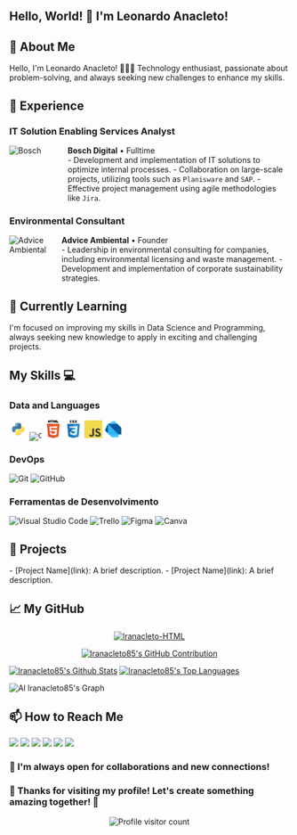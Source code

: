 <h2>Hello, World! 👋 I'm Leonardo Anacleto!</h2>

<h2>🚀 About Me</h2>
<div>
  Hello, I'm Leonardo Anacleto! 
  👨‍💻🌟 Technology enthusiast, passionate about problem-solving, and always seeking new challenges to enhance my skills.
</div>

<h2>💼 Experience</h2>

### IT Solution Enabling Services Analyst
[<img align="left" height="105px" width="105px" alt="Bosch" src="https://avatars.githubusercontent.com/u/9215699?s=200&v=4"/>](https://www.bosch.com.br)
**Bosch Digital** • Fulltime \
    - Development and implementation of IT solutions to optimize internal processes.
    - Collaboration on large-scale projects, utilizing tools such as `Planisware` and `SAP`.
    - Effective project management using agile methodologies like `Jira`.

### Environmental Consultant
[<img align="left" height="94px" width="94px" alt="Advice Ambiental" src="https://adviceambiental.com.br/wp-content/uploads/2023/03/ADVInsta-amb-sf.png"/>](https://adviceambiental.com.br/)
**Advice Ambiental** • Founder \
    - Leadership in environmental consulting for companies, including environmental licensing and waste management.
    - Development and implementation of corporate sustainability strategies.

<h2>🌱 Currently Learning</h2>
I'm focused on improving my skills in Data Science and Programming, always seeking new knowledge to apply in exciting and challenging projects.

## My Skills 💻
### Data and Languages
<code><img height="32" src="https://raw.githubusercontent.com/github/explore/80688e429a7d4ef2fca1e82350fe8e3517d3494d/topics/python/python.png" alt="Python"/></code>
<code><img height="32" src="https://cdn.jsdelivr.net/gh/devicons/devicon@latest/icons/c/c-original.svg" alt="C"/></code>
<code><img height="32" src="https://raw.githubusercontent.com/github/explore/80688e429a7d4ef2fca1e82350fe8e3517d3494d/topics/html/html.png" alt="HTML5"/></code>
<code><img height="32" src="https://raw.githubusercontent.com/github/explore/80688e429a7d4ef2fca1e82350fe8e3517d3494d/topics/css/css.png" alt="CSS"/></code>
<code><img height="32" src="https://raw.githubusercontent.com/github/explore/80688e429a7d4ef2fca1e82350fe8e3517d3494d/topics/javascript/javascript.png" alt="JavaScript"/></code>
<code><img height="32" src="https://raw.githubusercontent.com/github/explore/80688e429a7d4ef2fca1e82350fe8e3517d3494d/topics/dart/dart.png" alt="Dart"/></code>

### DevOps
![Git](https://img.shields.io/badge/-Git-333333?style=flat&logo=git)
![GitHub](https://img.shields.io/badge/-GitHub-333333?style=flat&logo=github)

### Ferramentas de Desenvolvimento
![Visual Studio Code](https://img.shields.io/badge/-Visual%20Studio%20Code-333333?style=flat&logo=visual-studio-code&logoColor=cyan)
![Trello](https://img.shields.io/badge/-Trello-333333?style=flat&logo=trello&logoColor=cyan)
![Figma](https://img.shields.io/badge/-Figma-333333?style=flat&logo=figma&logoColor=cyan)
![Canva](https://img.shields.io/badge/-Canva-333333?style=flat&logo=canva&logoColor=cyan)

<h2>🚀 Projects</h2>
- [Project Name](link): A brief description.
- [Project Name](link): A brief description.

<h2>📈 My GitHub</h2>
<p align="center">
  <a href="https://github.com/lranacleto85">
    <img align="center" alt="lranacleto-HTML" height="100" width="150" src= https://media.giphy.com/media/vEzWzSqe5e2Lzqskfi/giphy.gif alt="lranacleto85 GitHub streak"/>
  </a>
</p>

<p align="center">
  <a href="https://github.com/lranacleto85">
    <img src="https://github-profile-summary-cards.vercel.app/api/cards/profile-details?username=lranacleto85&theme=dracula" alt="lranacleto85's GitHub Contribution"/>
  </a>
</p>

<a> 
    <a href="https://github.com/lranacleto85"><img alt="lranacleto85's Github Stats" src="https://denvercoder1-github-readme-stats.vercel.app/api?username=lranacleto85&show_icons=true&count_private=true&theme=react&border_color=34bdeb&bg_color=0D1117&title_color=F85D7F&icon_color=F8D866" height="192px" width="49.5%"/></a>
  <a href="https://github.com/lranacleto85"><img alt="lranacleto85's Top Languages" src="https://denvercoder1-github-readme-stats.vercel.app/api/top-langs/?username=lranacleto85&langs_count=8&layout=compact&theme=react&border_color=34bdeb&bg_color=0D1117&title_color=F85D7F&icon_color=F8D866" height="192px" width="49.5%"/></a>
  <br/>
</a>

![Al lranacleto85's Graph](https://github-readme-activity-graph.vercel.app/graph?username=lranacleto85&custom_title=Leonardo%20Anacleto's%20GitHub%20Activity%20Graph&bg_color=0D1117&color=34bdeb&line=34bdeb&point=34bdeb&area_color=FFFFFF&title_color=FFFFFF&area=true)

<h2>📫 How to Reach Me</h2>
<div> 
  <a href="https://www.linkedin.com/in/lranacleto" target="_blank"><img src="https://img.shields.io/badge/-LinkedIn-%230077B5?style=for-the-badge&logo=linkedin&logoColor=white" target="_blank"></a> 
  <a href="mailto:lranacleto@gmail.com"><img src="https://img.shields.io/badge/-Gmail-%23333?style=for-the-badge&logo=gmail&logoColor=white" target="_blank"></a>
  <a href="https://www.youtube.com/channel/UCCzYykCUkSb0qxUDsiZWGoA" target="_blank"><img src="https://img.shields.io/badge/YouTube-FF0000?style=for-the-badge&logo=youtube&logoColor=white" target="_blank"></a>
  <a href="https://instagram.com/leoramosanacleto" target="_blank"><img src="https://img.shields.io/badge/-Instagram-%23E4405F?style=for-the-badge&logo=instagram&logoColor=white" target="_blank"></a>
 	<a href="https://www.twitch.tv/leoanacleto85" target="_blank"><img src="https://img.shields.io/badge/Twitch-9146FF?style=for-the-badge&logo=twitch&logoColor=white" target="_blank"></a>
  <a href="https://discord.gg/leoanacleto85" target="_blank"><img src="https://img.shields.io/badge/Discord-7289DA?style=for-the-badge&logo=discord&logoColor=white" target="_blank"></a> 
</div>
<div>
  <h3>🤝 I'm always open for collaborations and new connections!</h3>
</div>

<h3>🙏 Thanks for visiting my profile! Let's create something amazing together! 🚀</h3>

<p align="center">
  <img
    src="https://profile-counter.glitch.me/lranacleto85/count.svg"
    alt="Profile visitor count"
  />
</p>
